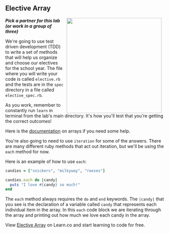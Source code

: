 

## Elective Array
<img src="https://s3.amazonaws.com/after-school-assets/electives.jpg" width="300px" align="right" hspace="10"> ***Pick a partner for this lab (or work in a group of three)***

We're going to use test driven development (TDD) to write a set of methods that will help us organize and choose our electives for the school year. The file where you will write your code is called `elective.rb` and the tests are in the `spec` directory in a file called `elective_spec.rb`.

As you work, remember to constantly run `learn` in terminal from the lab's main directory. It's how you'll test that you're getting the correct outcomes!

Here is the [documentation](http://www.ruby-doc.org/core-2.1.1/Array.html) on arrays if you need some help. 

You're also going to need to use `iteration` for some of the answers. There are many different ruby methods that act out iteration, but we'll be using the `each` method for now. 

Here is an example of how to use `each`:
```ruby
candies = ["snickers", "milkyway", "reeses"]

candies.each do |candy|
  puts "I love #{candy} so much!"
end
```

The `each` method always requires the `do` and `end` keywords. The `|candy|` that you see is the declaration of a variable called `candy` that represents each individual item in the array. In this `each` code block we are iterating through the array and printing out how much we love each candy in the array.

<p data-visibility='hidden'>View <a href='https://learn.co/lessons/hs-elective-arrays-lab' title='Elective Array'>Elective Array</a> on Learn.co and start learning to code for free.</p>
